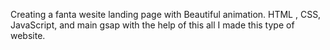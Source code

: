Creating a fanta wesite landing page with Beautiful animation. HTML , CSS, JavaScript, and main gsap  with the help of this all I made this type of website.

